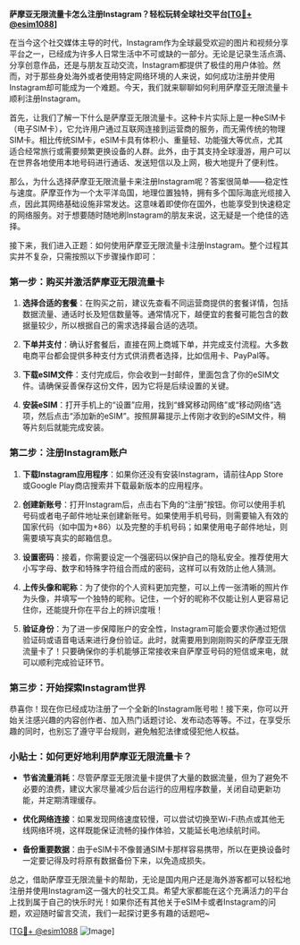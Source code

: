**萨摩亚无限流量卡怎么注册Instagram？轻松玩转全球社交平台[[TG💪+ @esim1088](https://t.me/s/esim1088)]**

在当今这个社交媒体主导的时代，Instagram作为全球最受欢迎的图片和视频分享平台之一，已经成为许多人日常生活中不可或缺的一部分。无论是记录生活点滴、分享创意作品，还是与朋友互动交流，Instagram都提供了极佳的用户体验。然而，对于那些身处海外或者使用特定网络环境的人来说，如何成功注册并使用Instagram却可能成为一个难题。今天，我们就来聊聊如何利用萨摩亚无限流量卡顺利注册Instagram。

首先，让我们了解一下什么是萨摩亚无限流量卡。这种卡片实际上是一种eSIM卡（电子SIM卡），它允许用户通过互联网连接到运营商的服务，而无需传统的物理SIM卡。相比传统SIM卡，eSIM卡具有体积小、重量轻、功能强大等优点，尤其适合经常旅行或需要频繁更换设备的人群。此外，由于其支持全球漫游，用户可以在世界各地使用本地号码进行通话、发送短信以及上网，极大地提升了便利性。

那么，为什么选择萨摩亚无限流量卡来注册Instagram呢？答案很简单——稳定性与速度。萨摩亚作为一个太平洋岛国，地理位置独特，拥有多个国际海底光缆接入点，因此其网络基础设施非常发达。这意味着即使你在国外，也能享受到快速稳定的网络服务。对于想要随时随地刷Instagram的朋友来说，这无疑是一个绝佳的选择。

接下来，我们进入正题：如何使用萨摩亚无限流量卡注册Instagram。整个过程其实并不复杂，只需按照以下步骤操作即可：

### 第一步：购买并激活萨摩亚无限流量卡

1. **选择合适的套餐**：在购买之前，建议先查看不同运营商提供的套餐详情，包括数据流量、通话时长及短信数量等。通常情况下，越便宜的套餐可能包含的数据量较少，所以根据自己的需求选择最合适的选项。
   
2. **下单并支付**：确认好套餐后，直接在网上商城下单，并完成支付流程。大多数电商平台都会提供多种支付方式供消费者选择，比如信用卡、PayPal等。

3. **下载eSIM文件**：支付完成后，你会收到一封邮件，里面包含了你的eSIM文件。请确保妥善保存这份文件，因为它将是后续设置的关键。

4. **安装eSIM**：打开手机上的“设置”应用，找到“蜂窝移动网络”或“移动网络”选项，然后点击“添加新的eSIM”。按照屏幕提示上传刚才收到的eSIM文件，稍等片刻后就能完成安装。

### 第二步：注册Instagram账户

1. **下载Instagram应用程序**：如果你还没有安装Instagram，请前往App Store或Google Play商店搜索并下载最新版本的应用程序。

2. **创建新账号**：打开Instagram后，点击右下角的“注册”按钮。你可以使用手机号码或者电子邮件地址来创建新账号。如果使用手机号码，则需要输入有效的国家代码（如中国为+86）以及完整的手机号码；如果使用电子邮件地址，则需要填写真实的邮箱信息。

3. **设置密码**：接着，你需要设定一个强密码以保护自己的隐私安全。推荐使用大小写字母、数字和特殊字符组合而成的密码，这样可以有效防止他人猜测。

4. **上传头像和昵称**：为了使你的个人资料更加完整，可以上传一张清晰的照片作为头像，并填写一个独特的昵称。记住，一个好的昵称不仅能让别人更容易记住你，还能提升你在平台上的辨识度哦！

5. **验证身份**：为了进一步保障账户的安全性，Instagram可能会要求你通过短信验证码或语音电话来进行身份验证。此时，就需要用到刚刚购买的萨摩亚无限流量卡了！只要确保你的手机能够正常接收来自萨摩亚号码的短信或来电，就可以顺利完成验证环节。

### 第三步：开始探索Instagram世界

恭喜你！现在你已经成功注册了一个全新的Instagram账号啦！接下来，你可以开始关注感兴趣的内容创作者、加入热门话题讨论、发布动态等等。不过，在享受乐趣的同时，也别忘了遵守平台规则，避免触犯法律或侵犯他人权益。

### 小贴士：如何更好地利用萨摩亚无限流量卡？

- **节省流量消耗**：尽管萨摩亚无限流量卡提供了大量的数据流量，但为了避免不必要的浪费，建议大家尽量减少后台运行的应用程序数量，关闭自动更新功能，并定期清理缓存。
  
- **优化网络连接**：如果发现网络速度较慢，可以尝试切换至Wi-Fi热点或其他无线网络环境，这样既能保证流畅的操作体验，又能延长电池续航时间。

- **备份重要数据**：由于eSIM卡不像普通SIM卡那样容易携带，所以在更换设备时一定要记得及时将原有数据备份下来，以免造成损失。

总之，借助萨摩亚无限流量卡的帮助，无论是国内用户还是海外游客都可以轻松地注册并使用Instagram这一强大的社交工具。希望大家都能在这个充满活力的平台上找到属于自己的快乐时光！如果你还有其他关于eSIM卡或者Instagram的问题，欢迎随时留言交流，我们一起探讨更多有趣的话题吧~

[[TG💪+ @esim1088](https://t.me/s/esim1088) ![Image](https://i.postimg.cc/4NQfJmqS/Snipaste-2025-05-13-00-14-12.png)]